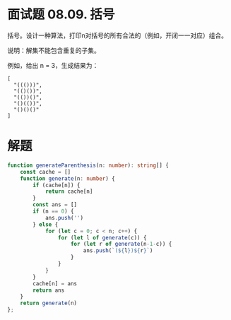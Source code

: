 # 面试题 08.09. 括号

括号。设计一种算法，打印n对括号的所有合法的（例如，开闭一一对应）组合。

说明：解集不能包含重复的子集。

例如，给出 n = 3，生成结果为：
```
[
  "((()))",
  "(()())",
  "(())()",
  "()(())",
  "()()()"
]

```

# 解题
```ts
function generateParenthesis(n: number): string[] {
    const cache = []
    function generate(n: number) {
        if (cache[n]) {
            return cache[n]
        }
        const ans = []
        if (n == 0) {
            ans.push('')
        } else {
            for (let c = 0; c < n; c++) {
                for (let l of generate(c)) {
                    for (let r of generate(n-1-c)) {
                        ans.push(`(${l})${r}`)
                    }
                }
            }
        }
        cache[n] = ans
        return ans
    }
    return generate(n)
};
```
